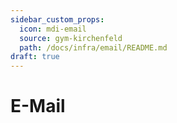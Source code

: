 ```yaml
---
sidebar_custom_props:
  icon: mdi-email
  source: gym-kirchenfeld
  path: /docs/infra/email/README.md
draft: true
---
```


#  E-Mail


<Features />
